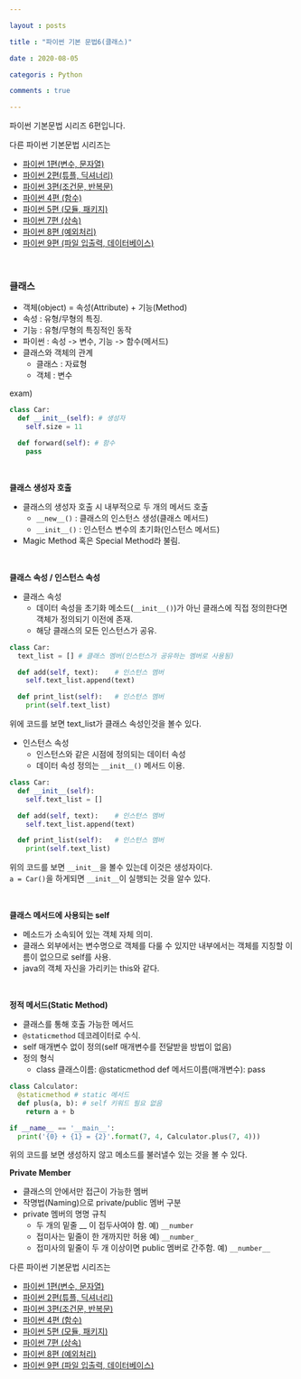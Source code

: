 ```yaml
---

layout : posts

title : "파이썬 기본 문법6(클래스)"

date : 2020-08-05

categoris : Python

comments : true

---
```


파이썬 기본문법 시리즈 6편입니다.

다른 파이썬 기본문법 시리즈는
- [파이썬 1편(변수, 문자열)](https://pkt369.github.io/pythonBasic1/)
- [파이썬 2편(튜플, 딕셔너리)](https://pkt369.github.io/pythonBasic2/)
- [파이썬 3편(조건문, 반복문)](https://pkt369.github.io/pythonBasic3/)
- [파이썬 4편 (함수)](https://pkt369.github.io/pythonBasic4/)
- [파이썬 5편 (모듈, 패키지)](https://pkt369.github.io/pythonBasic5/)
- [파이썬 7편 (상속)](https://pkt369.github.io/pythonBasic7/)
- [파이썬 8편 (예외처리)](https://pkt369.github.io/pythonBasic8/)
- [파이썬 9편 (파일 입출력, 데이터베이스)](https://pkt369.github.io/pythonBasic9/)

<br>

<h3>클래스</h3>

- 객체(object) = 속성(Attribute) + 기능(Method)
- 속성 : 유형/무형의 특징.
- 기능 : 유형/무형의 특징적인 동작
- 파이썬 : 속성 -> 변수, 기능 -> 함수(메서드)
- 클래스와 객체의 관계
  - 클래스 : 자료형
  - 객체 : 변수

exam)

```python
class Car:
  def __init__(self): # 생성자
    self.size = 11

  def forward(self): # 함수
    pass
```

<br>

**클래스 생성자 호출**
- 클래스의 생성자 호출 시 내부적으로 두 개의 메서드 호출
  - `__new__()` : 클래스의 인스턴스 생성(클래스 메서드)
  - `__init__()` : 인스턴스 변수의 초기화(인스턴스 메서드)
- Magic Method 혹은 Special Method라 불림.

<br>

**클래스 속성 / 인스턴스 속성**
- 클래스 속성
  - 데이터 속성을 초기화 메소드(`__init__()`)가 아닌 클래스에 직접 정의한다면 객체가 정의되기 이전에 존재.
  - 해당 클래스의 모든 인스턴스가 공유.

```python
class Car:
  text_list = [] # 클래스 멤버(인스턴스가 공유하는 멤버로 사용됨)

  def add(self, text):    # 인스턴스 멤버
    self.text_list.append(text)

  def print_list(self):   # 인스턴스 멤버
    print(self.text_list)
```

위에 코드를 보면 text_list가 클래스 속성인것을 볼수 있다.

- 인스턴스 속성
  - 인스턴스와 같은 시점에 정의되는 데이터 속성
  - 데이터 속성 정의는 `__init__()` 메서드 이용.

```python
class Car:
  def __init__(self):
    self.text_list = []

  def add(self, text):    # 인스턴스 멤버
    self.text_list.append(text)

  def print_list(self):   # 인스턴스 멤버
    print(self.text_list)
```

위의 코드를 보면 `__init__`을 볼수 있는데 이것은 생성자이다.  
`a = Car()`을 하게되면 `__init__`이 실행되는 것을 알수 있다.

<br>

**클래스 메서드에 사용되는 self**
- 메소드가 소속되어 있는 객체 자체 의미.
- 클래스 외부에서는 변수명으로 객체를 다룰 수 있지만 내부에서는 객체를 지칭할 이름이 없으므로 self를 사용.
- java의 객체 자신을 가리키는 this와 같다.

<br>

**정적 메서드(Static Method)**
- 클래스를 통해 호출 가능한 메서드
- `@staticmethod` 데코레이터로 수식.
- self 매개변수 없이 정의(self 매개변수를 전달받을 방법이 없음)
- 정의 형식
  - class 클래스이름:
    @staticmethod
    def 메서드이름(매개변수):
      pass

```python
class Calculator:
  @staticmethod # static 메서드
  def plus(a, b): # self 키워드 필요 없음
    return a + b

if __name__ == '__main__':
  print('{0} + {1} = {2}'.format(7, 4, Calculator.plus(7, 4)))
```

위의 코드를 보면 생성하지 않고 메소드를 불러낼수 있는 것을 볼 수 있다.

**Private Member**
- 클래스의 안에서만 접근이 가능한 멤버
- 작명법(Naming)으로 private/public 멤버 구분
- private 멤버의 명명 규칙
  - 두 개의 밑줄 __ 이 접두사여야 함. 예) `__number`
  - 접미사는 밑줄이 한 개까지만 허용 예) `__number_`
  - 접미사의 밑줄이 두 개 이상이면 public 멤버로 간주함. 예) `__number__`

다른 파이썬 기본문법 시리즈는
- [파이썬 1편(변수, 문자열)](https://pkt369.github.io/pythonBasic1/)
- [파이썬 2편(튜플, 딕셔너리)](https://pkt369.github.io/pythonBasic2/)
- [파이썬 3편(조건문, 반복문)](https://pkt369.github.io/pythonBasic3/)
- [파이썬 4편 (함수)](https://pkt369.github.io/pythonBasic4/)
- [파이썬 5편 (모듈, 패키지)](https://pkt369.github.io/pythonBasic5/)
- [파이썬 7편 (상속)](https://pkt369.github.io/pythonBasic7/)
- [파이썬 8편 (예외처리)](https://pkt369.github.io/pythonBasic8/)
- [파이썬 9편 (파일 입출력, 데이터베이스)](https://pkt369.github.io/pythonBasic9/)
